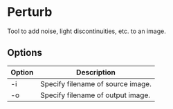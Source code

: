 # Perturb

Tool to add noise, light discontinuities, etc. to an image.

## Options

| Option | Description |
| --- | --- |
| -i  | Specify filename of source image. |
| -o  | Specify filename of output image. |
